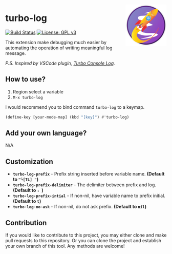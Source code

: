 <a href="https://github.com/jcs-elpa/turbo-log"><img align="right" src="./etc/logo.png" width="128" height="128"></a>

# turbo-log

[![Build Status](https://travis-ci.com/jcs-elpa/turbo-log.svg?branch=master)](https://travis-ci.com/jcs-elpa/turbo-log)
[![License: GPL v3](https://img.shields.io/badge/License-GPL%20v3-blue.svg)](https://www.gnu.org/licenses/gpl-3.0)

This extension make debugging much easier by automating the operation of
writing meaningful log message.

*P.S. Inspired by VSCode plugin, [Turbo Console Log](https://marketplace.visualstudio.com/items?itemName=ChakrounAnas.turbo-console-log).*

## How to use?

1. Region select a variable
2. `M-x turbo-log`

I would recommend you to bind command `turbo-log` to a keymap.

```el
(define-key [your-mode-map] (kbd "[key]") #'turbo-log)
```

## Add your own language?

N/A

## Customization

* **`turbo-log-prefix`** - Prefix string inserted before variable name. **(Default to `"╘[TL] "`)**
* **`turbo-log-prefix-delimiter`** - The delimiter between prefix and log. **(Default to `: `)**
* **`turbo-log-prefix-intial`** - If non-nil, have variable name to prefix initial. **(Default to `t`)**
* **`turbo-log-no-ask`** - If non-nil, do not ask prefix. **(Default to `nil`)**

## Contribution

If you would like to contribute to this project, you may either
clone and make pull requests to this repository. Or you can
clone the project and establish your own branch of this tool.
Any methods are welcome!
